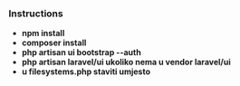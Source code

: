 ### Instructions

- **npm install**
- **composer install**
- **php artisan ui bootstrap --auth**
- **php artisan laravel/ui ukoliko nema u vendor laravel/ui**
- **u filesystems.php staviti <public> umjesto <local>**
